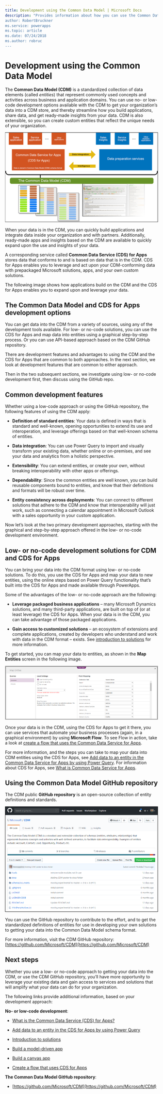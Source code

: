 ```yaml
---
title: Development using the Common Data Model | Microsoft Docs
description: "Provides information about how you can use the Common Data Model to develop apps and solutions.
author: RobertBruckner
ms.service: powerapps
ms.topic: article
ms.date: 07/24/2018
ms.author: robruc
---
```


# Development using the Common Data Model

The **Common Data Model (CDM)** is a standardized collection of data elements
(called *entities*) that represent commonly used concepts and activities across
business and application domains. You can use no- or low-code development
options available with the CDM to get your organization’s data into a CDM
store, and thereby streamline how you build applications, share data, and get
ready-made insights from your data. CDM is also extensible, so you can create
custom entities that reflect the unique needs of your organization.

![Common Data Model overview](media/cdm-overview.png)

When your data is in the CDM, you can quickly build applications and
integrate data inside your organization and with partners. Additionally,
ready-made apps and insights based on the CDM are available to quickly
expand upon the use and insights of your data.

A corresponding service called **Common Data Service (CDS) for Apps** stores
data that conforms to and is based on data that is in the CDM. CDS for Apps
enables you to leverage and act upon your CDM-conforming data with prepackaged
Microsoft solutions, apps, and your own custom solutions.

The following image shows how applications build on the CDM and the CDS
for Apps enables you to expand upon and leverage your data.

## The Common Data Model and CDS for Apps development options

You can get data into the CDM from a variety of sources, using any of the
development tools available. For low- or no-code solutions, you can use the
CDS for Apps and map data into entities using a graphical step-by-step
process. Or you can use API-based approach based on the CDM GitHub repository.

There are development features and advantages to using the CDM and the CDS
for Apps that are common to both approaches. In the next section, we look at
development features that are common to either approach.

Then in the two subsequent sections, we investigate using low- or no-code
development first, then discuss using the GitHub repo.

## Common development features 

Whether using a low-code approach or using the GitHub repository, the following
features of using the CDM apply:

-   **Definition of standard entities**: Your data is defined in ways that is
    standard and well-known, opening opportunities to extend its use and
    interoperation, and leverage offerings based on that well-known schema of
    entities.

-   **Data integration**: You can use Power Query to import and visually
    transform your existing data, whether online or on-premises, and see your
    data and analytics from a holistic perspective.

-   **Extensibility**: You can extend entities, or create your own, without
    breaking interoperability with other apps or offerings.

-   **Dependability**: Since the common entities are well known, you can build
    reusable components bound to entities, and know that their definitions and
    formats will be robust over time.

-   **Entity consistency across deployments**: You can connect to different
    solutions that adhere to the CDM and know that interoperability will just
    work, such as connecting a calendar appointment in Microsoft Outlook with a
    sales opportunity in your custom application.

Now let’s look at the two primary development approaches, starting with the
graphical and step-by-step approach offered in the low- or no-code development
environment.

## Low- or no-code development solutions for CDM and CDS for Apps

You can bring your data into the CDM format using low- or no-code solutions.
To do this, you use the CDS for Apps and map your data to new entities,
using the online steps based on Power Query functionality that’s built into
the CDS for Apps and made available through PowerApps.

Some of the advantages of the low- or no-code approach are the following:

-   **Leverage packaged business applications** – many Microsoft Dynamics
    solutions, and many third-party applications, are built on top of (or at
    least leverage) the CDS for Apps. When your data is in
    the CDM, you can take advantage of those packaged applications.

-   **Gain access to customized solutions** – an ecosystem of extensions and
    complete applications, created by developers who understand and work with
    data in the CDM format – exists. See [introduction to
    solutions](https://docs.microsoft.com/powerapps/developer/common-data-service/introduction-solutions)
    for more information.

To get started, you can map your data to entities, as shown in the **Map
Entities** screen in the following image.

![Map your data to entities](media/cdm-map-entities.png)

Once your data is in the CDM, using the CDS for Apps to get it there, you can
use services that automate your business processes (again, in a graphical
environment) by using **Microsoft Flow**. To see Flow in action, take a look at
[create a flow that uses the Common Data
Service for Apps](https://docs.microsoft.com/flow/common-data-model-intro).

For more information, and the steps you can take to map your data into CDM
entities using the CDS for Apps, see [Add data to an entity in the Common Data
Service for Apps by using Power
Query](https://docs.microsoft.com/powerapps/maker/common-data-service/data-platform-cds-newentity-pq).
For information about CDS for Apps, see [What is Common Data Service for
Apps](https://docs.microsoft.com/powerapps/maker/common-data-service/data-platform-intro).

## Using the Common Data Model GitHub repository

The CDM public **GitHub repository** is an open-source collection of entity
definitions and standards.

![Common Data Model GitHub repo](media/cdm-github-repo.png)

You can use the GitHub repository to contribute to the effort, and to get the
standardized definitions of entities for use in developing your own solutions to
getting your data into the Common Data Model schema format.

For more information, visit the CDM GitHub
repository: [https://github.com/Microsoft/CDM](https://github.com/Microsoft/CDM)

## Next steps

Whether you use a low- or no-code approach to getting your data into the CDM, or
use the CDM GitHub repository, you’ll have more opportunity to leverage your
existing data and gain access to services and solutions that will amplify what
your data can do for your organization.

The following links provide additional information, based on your development
approach:

**No- or low-code development**:

-   [What is the Common Data Service (CDS) for
    Apps?](https://docs.microsoft.com/powerapps/maker/common-data-service/data-platform-intro)

-   [Add data to an entity in the CDS for Apps by using Power
    Query](https://docs.microsoft.com/powerapps/maker/common-data-service/data-platform-cds-newentity-pq)

-   [Introduction to
    solutions](https://docs.microsoft.com/powerapps/developer/common-data-service/introduction-solutions)

-   [Build a model-driven
    app](https://docs.microsoft.com/powerapps/maker/model-driven-apps/model-driven-app-overview)

-   [Build a canvas
    app](https://docs.microsoft.com/powerapps/maker/canvas-apps/getting-started)

-   [Create a flow that uses CDS for Apps](https://docs.microsoft.com/flow/common-data-model-intro)

**The Common Data Model GitHub repository**:

-   [https://github.com/Microsoft/CDM](https://github.com/Microsoft/CDM)

